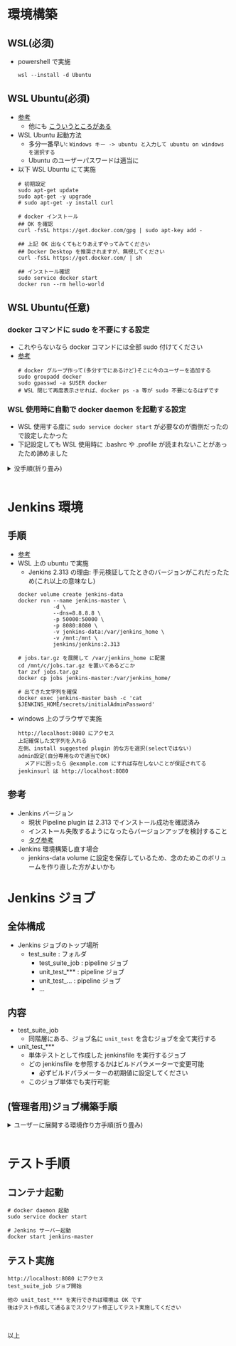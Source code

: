 # 環境構築
## WSL(必須)
- powershell で実施
  ```
  wsl --install -d Ubuntu
  ```

## WSL Ubuntu(必須)
- [参考](https://docs.docker.jp/linux/step_one.html)
  - 他にも [こういうところがある](https://zenn.dev/taiga533/articles/11f1b21ef4a5ff)
- WSL Ubuntu 起動方法
  - 多分一番早い: `Windows キー -> ubuntu と入力して ubuntu on windows を選択する`
  - Ubuntu のユーザーパスワードは適当に
- 以下 WSL Ubuntu にて実施
  ```
  # 初期設定
  sudo apt-get update
  sudo apt-get -y upgrade
  # sudo apt-get -y install curl
  
  # docker インストール
  ## OK を確認
  curl -fsSL https://get.docker.com/gpg | sudo apt-key add -
  
  ## 上記 OK 出なくてもとりあえずやってみてください
  ## Docker Desktop を推奨されますが、無視してください
  curl -fsSL https://get.docker.com/ | sh
  
  ## インストール確認
  sudo service docker start
  docker run --rm hello-world
  ```

## WSL Ubuntu(任意)
### docker コマンドに sudo を不要にする設定
- これやらないなら docker コマンドには全部 sudo 付けてください
- [参考](https://qiita.com/DQNEO/items/da5df074c48b012152ee)
  ```
  # docker グループ作って(多分すでにあるけど)そこに今のユーザーを追加する
  sudo groupadd docker
  sudo gpasswd -a $USER docker
  # WSL 閉じて再度表示させれば、docker ps -a 等が sudo 不要になるはずです
  ```

### WSL 使用時に自動で docker daemon を起動する設定
- WSL 使用する度に `sudo service docker start` が必要なのが面倒だったので設定したかった
- 下記設定しても WSL 使用時に .bashrc や .profile が読まれないことがあったため諦めました

<details><summary>没手順(折り畳み)</summary><div>

- [参考](https://zenn.dev/taiga533/articles/11f1b21ef4a5ff)
  ```
  # daemon 起動コマンドの sudo でのパスワード入力回避設定
  sudo visudo
  # エディタにて以下追記して保存(ユーザー名は Ubuntu のもの)
  # GNU エディタの場合、Ctrl + x -> y で保存して終了
  ユーザー名 ALL=NOPASSWD: /usr/sbin/service docker start, /usr/sbin/service docker stop, /usr/sbin/service docker restart
  
  # WSL 使用時の docker daemon 起動設定
  sudo vim $HOME/.bashrc
  # 以下追記して保存
  service docker status > /dev/null 2>&1
  if [ $? = 1 ]; then
    sudo service docker start
  fi
  
  # Ubuntu on WSL でターミナルログイン時に .bashrc を読み込ませる設定
  sudo vim $HOME/.bash_profile
  # 以下記載して保存
  if [[ -f ~/.bashrc ]] ; then
    . ~/.bashrc
  fi
  ```

</div></details>

<br>

# Jenkins 環境
## 手順
- [参考](https://batmat.net/2018/09/07/how-to-run-and-upgrade-jenkins-using-the-official-docker-image/)
- WSL 上の ubuntu で実施
  - Jenkins 2.313 の理由: 手元検証してたときのバージョンがこれだったため(これ以上の意味なし)
  ```
  docker volume create jenkins-data
  docker run --name jenkins-master \
             -d \
             --dns=8.8.8.8 \
             -p 50000:50000 \
             -p 8080:8080 \
             -v jenkins-data:/var/jenkins_home \
             -v /mnt:/mnt \
             jenkins/jenkins:2.313
  
  # jobs.tar.gz を展開して /var/jenkins_home に配置
  cd /mnt/c/jobs.tar.gz を置いてあるどこか
  tar zxf jobs.tar.gz
  docker cp jobs jenkins-master:/var/jenkins_home/

  # 出てきた文字列を確保
  docker exec jenkins-master bash -c 'cat $JENKINS_HOME/secrets/initialAdminPassword'
  ```
- windows 上のブラウザで実施
  ```
  http://localhost:8080 にアクセス
  上記確保した文字列を入れる
  左側、install suggested plugin 的な方を選択(selectではない)
  admin設定(自分専用なので適当でOK)
    メアドに困ったら @example.com にすれば存在しないことが保証されてる
  jenkinsurl は http://localhost:8080
  ```

## 参考
- Jenkins バージョン
  - 現状 Pipeline plugin は 2.313 でインストール成功を確認済み
  - インストール失敗するようになったらバージョンアップを検討すること
  - [タグ参考](https://hub.docker.com/r/jenkins/jenkins)
- Jenkins 環境構築し直す場合
  - jenkins-data volume に設定を保存しているため、念のためこのボリュームを作り直した方がよいかも

# Jenkins ジョブ
## 全体構成
- Jenkins ジョブのトップ場所
  - test_suite : フォルダ
    - test_suite_job : pipeline ジョブ
    - unit_test_***  : pipeline ジョブ
    - unit_test_...  : pipeline ジョブ
    - ...

## 内容
- test_suite_job
  - 同階層にある、ジョブ名に `unit_test` を含むジョブを全て実行する
- unit_test_***
  - 単体テストとして作成した jenkinsfile を実行するジョブ
  - どの jenkinsfile を参照するかはビルドパラメーターで変更可能
    - 必ずビルドパラメーターの初期値に設定してください
  - このジョブ単体でも実行可能

## (管理者用)ジョブ構築手順

<details><summary>ユーザーに展開する環境作り方手順(折り畳み)</summary><div>

- 手元の Jenkins 環境でジョブ作成
  - test_suite : フォルダ、Jenkins のトップに作ること
    - test_suite_job
      - パイプラインジョブ
      - ビルドパラメーター: なし
      - Pipeline script
        - Script 本文: `/mnt/c/ ... /test_suite_job.jenkinsfile` の中身をコピペ
        - `use sandbox` のチェックは外す
    - unit_test_***
      - 名前はテスト対象のスクリプト名にしておくとわかりやすくなる
      - パイプラインジョブ
      - ビルドパラメーター
        - TEST_TARGET_JENKINSFILE_PATH
          - 文字列
          - 初期値: `/mnt/c/ ... /テストしたいもの.jenkinsfile`
        - TEST_SUITE_JENKINSFILE_PATH
          - 文字列
          - 初期値: `/mnt/c/ ... /unit_test_テストしたいもの.jenkinsfile`
        - COMMON_JENKINSFILE_PATH
          - 文字列
          - 初期値: `/mnt/c/ ... /common.jenkinsfile`
      - Pipeline script
        - Script 本文: `/mnt/c/ ... /call_unit_test.jenkinsfile` の中身をコピペ
        - `use sandbox` のチェックは外す
- test_suite_job を実行して動作に問題ないことを確認
- 以下を実行し、jobs フォルダを確保して圧縮
  ```
  docker exec jenkins-master cp -r /var/jenkins_home/jobs /mnt/c/どこか
  cd /mnt/c/どこか
  tar zcf jobs.tar.gz jobs
  ```
- この jobs.tar.gz をユーザーに展開

</div></details>

<br>

# テスト手順
## コンテナ起動
```
# docker daemon 起動
sudo service docker start

# Jenkins サーバー起動
docker start jenkins-master
```

## テスト実施
```
http://localhost:8080 にアクセス
test_suite_job ジョブ開始

他の unit_test_*** を実行できれば環境は OK です
後はテスト作成して通るまでスクリプト修正してテスト実施してください
```

<br>

以上
